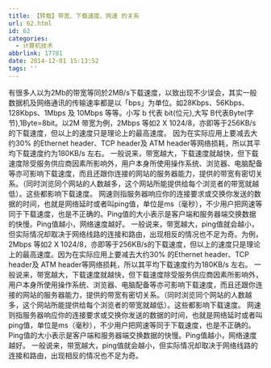 ```yaml
---
title: 【转载】带宽、下载速度、网速 的关系
url: 62.html
id: 62
categories:
  - 计算机技术
abbrlink: 17781
date: 2014-12-01 15:13:52
tags: ''
---
```


有很多人以为2Mb的带宽等同於2MB/s下载速度，以致出现不少误会，其实一般数据机及网络通讯的传输速率都是以「bps」为单位。如28Kbps、56Kbps、128Kbps、1Mbps 及 10Mbps 等等。小写 b 代表 bit(位元),大写 B代表Byte(字节),1Byte=8bit。以2M 带宽为例，2Mbps 等如2 X 1024/8，亦即等于256KB/s的下载速度，但以上的速度只是理论上的最高速度。 因为在实际应用上要减去大约30% 的Ethernet header、TCP header及 ATM header等网络损耗，所以其平均下载速度约为180KB/s 左右。 一般说来，带宽越大，下载速度就越快，但下载速度除受服务供应商因素所影响外，用户本身所使用操作系统、浏览器、电脑配备等亦可影响下载速度，而且还跟你连接的网站的服务器能力，提供的带宽有密切关系。（同时浏览同个网站的人数越多，这个网站所能提供给每个浏览者的带宽就越低）。这些都影响下载速度。 网速则指服务器响应你的连接要求或交换你发送的数据的时间，也就是网络延时或者叫ping值，单位是ms（毫秒），不少用户把网速等同于下载速度，也是不正确的。Ping值的大小表示是客户端和服务器端交换数据的快慢。Ping值越小，网络速度越好。 一般说来，带宽越大，ping值就会越小，但实际情况却取决于网络线路的连接和路由，出现相反的情况也不足为奇。为例，2Mbps 等如2 X 1024/8，亦即等于256KB/s的下载速度，但以上的速度只是理论上的最高速度。因为在实际应用上要减去大约30% 的Ethernet header、TCP header及 ATM header等网络损耗，所以其平均下载速度约为180KB/s 左右。 一般说来，带宽越大，下载速度就越快，但下载速度除受服务供应商因素所影响外，用户本身所使用操作系统、浏览器、电脑配备等亦可影响下载速度，而且还跟你连接的网站的服务器能力，提供的带宽有密切关系。（同时浏览同个网站的人数越多，这个网站所能提供给每个浏览者的带宽就越低）。这些都影响下载速度。 网速则指服务器响应你的连接要求或交换你发送的数据的时间，也就是网络延时或者叫ping值，单位是ms（毫秒），不少用户把网速等同于下载速度，也是不正确的。Ping值的大小表示是客户端和服务器端交换数据的快慢。Ping值越小，网络速度越好。 一般说来，带宽越大，ping值就会越小，但实际情况却取决于网络线路的连接和路由，出现相反的情况也不足为奇。